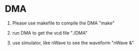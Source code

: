 # DMA

1. Please use makefile to compile the DMA
"make"

2. run DMA to get the vcd file
"./DMA"

3. use simulator, like nWave to see the waveform
"nWave &"
